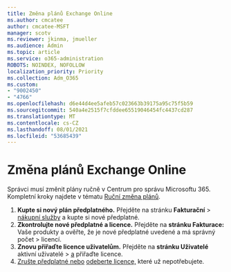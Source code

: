 ```yaml
---
title: Změna plánů Exchange Online
ms.author: cmcatee
author: cmcatee-MSFT
manager: scotv
ms.reviewer: jkinma, jmueller
ms.audience: Admin
ms.topic: article
ms.service: o365-administration
ROBOTS: NOINDEX, NOFOLLOW
localization_priority: Priority
ms.collection: Adm_O365
ms.custom:
- "9002450"
- "4766"
ms.openlocfilehash: d6e44d4ee5afeb57c023663b39175a95c75f5b59
ms.sourcegitcommit: 540a4e2515f7cfddee65519046454fc4437cd287
ms.translationtype: MT
ms.contentlocale: cs-CZ
ms.lasthandoff: 08/01/2021
ms.locfileid: "53685439"
---
```

# <a name="change-exchange-online-plans"></a>Změna plánů Exchange Online

Správci musí změnit plány ručně v Centrum pro správu Microsoftu 365. Kompletní kroky najdete v tématu [Ruční změna plánů](https://docs.microsoft.com/microsoft-365/commerce/subscriptions/change-plans-manually).

1. **Kupte si nový plán předplatného.** Přejděte na stránku **Fakturační**  >  [nákupní služby](https://go.microsoft.com/fwlink/p/?linkid=868433) a kupte si nové předplatné.
2. **Zkontrolujte nové předplatné a licence.** Přejděte na **stránku Fakturace:** Vaše produkty a ověřte, že je nové předplatné uvedené a má správný počet  >  [](https://go.microsoft.com/fwlink/p/?linkid=842054) licencí.
3. **Znovu přiřaďte licence uživatelům.** Přejděte na **stránku Uživatelé** aktivní uživatelé  >  [a](https://go.microsoft.com/fwlink/p/?linkid=834822) přiřaďte licence.
4. [Zrušte předplatné nebo](https://docs.microsoft.com/microsoft-365/commerce/subscriptions/cancel-your-subscription) [odeberte licence,](https://docs.microsoft.com/microsoft-365/commerce/licenses/buy-licenses) které už nepotřebujete.